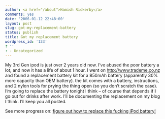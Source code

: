 ```yaml
---
author: <a href="/about">Hamish Rickerby</a>
comments: yes
date: '2006-01-12 22:48:00'
layout: post
slug: got-my-replacement-battery
status: publish
title: Got my replacement battery
wordpress_id: '133'
? ''
: - Uncategorized
---
```


<div><div><p>My 3rd Gen ipod is just over 2 years old now.  I&#8217;ve abused the poor battery a lot, and now it has a life of about 1 hour.  I went on <a href='http://www.trademe.co.nz'>http://www.trademe.co.nz</a> and found a replacement battery kit for a 850mAh battery (apparently 30% more capacity than OEM battery).  the kit comes with a battery, instructions, and 2 nylon tools for prying the thing open (so you don&#8217;t scratch the case).  I&#8217;m going to replace the battery tonight I think &#8211; of course that depends if I go out for drinks after work.  I&#8217;ll be documenting the replacement on my blog I think.  I&#8217;ll keep you all posted.</p></div><div>See more progress on: <a href="http://www.43things.com/people/progress/rickerbh?on=1873205">figure out how to replace this fucking iPod battery!</a></div></div>
